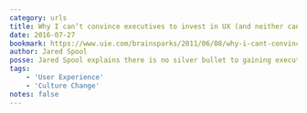 ```yaml
---
category: urls
title: Why I can’t convince executives to invest in UX (and neither can you)
date: 2016-07-27
bookmark: https://www.uie.com/brainsparks/2011/06/08/why-i-cant-convince-executives-to-invest-in-ux-and-neither-can-you/
author: Jared Spool
posse: Jared Spool explains there is no silver bullet to gaining executive UX buy-in. Instead, a tactful discovery of executive convictions that could leverage a sympathy for UX.
tags:
    - 'User Experience'
    - 'Culture Change'
notes: false
---
```

